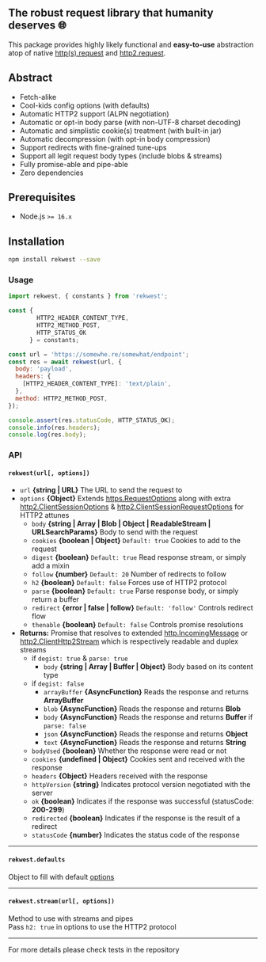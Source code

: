 The robust request library that humanity deserves 🌐
---
This package provides highly likely functional and **easy-to-use** abstraction atop of
native [http(s).request](https://nodejs.org/api/https.html#https_https_request_url_options_callback)
and [http2.request](https://nodejs.org/api/http2.html#http2_clienthttp2session_request_headers_options).

## Abstract

* Fetch-alike
* Cool-kids config options (with defaults)
* Automatic HTTP2 support (ALPN negotiation)
* Automatic or opt-in body parse (with non-UTF-8 charset decoding)
* Automatic and simplistic cookie(s) treatment (with built-in jar)
* Automatic decompression (with opt-in body compression)
* Support redirects with fine-grained tune-ups
* Support all legit request body types (include blobs & streams)
* Fully promise-able and pipe-able
* Zero dependencies

## Prerequisites

* Node.js `>= 16.x`

## Installation

```bash
npm install rekwest --save
```

### Usage

```javascript
import rekwest, { constants } from 'rekwest';

const {
        HTTP2_HEADER_CONTENT_TYPE,
        HTTP2_METHOD_POST,
        HTTP_STATUS_OK
      } = constants;

const url = 'https://somewhe.re/somewhat/endpoint';
const res = await rekwest(url, {
  body: 'payload',
  headers: {
    [HTTP2_HEADER_CONTENT_TYPE]: 'text/plain',
  },
  method: HTTP2_METHOD_POST,
});

console.assert(res.statusCode, HTTP_STATUS_OK);
console.info(res.headers);
console.log(res.body);
```

### API

#### `rekwest(url[, options])`

* `url` **{string | URL}** The URL to send the request to
* `options` **{Object}**
  Extends [https.RequestOptions](https://nodejs.org/api/https.html#https_https_request_url_options_callback)
  along with
  extra [http2.ClientSessionOptions](https://nodejs.org/api/http2.html#http2_http2_connect_authority_options_listener)
  & [http2.ClientSessionRequestOptions](https://nodejs.org/api/http2.html#http2_clienthttp2session_request_headers_options)
  for HTTP2 attunes
  * `body` **{string | Array | Blob | Object | ReadableStream | URLSearchParams}** Body to send with the request
  * `cookies` **{boolean | Object}** `Default: true` Cookies to add to the request
  * `digest` **{boolean}** `Default: true` Read response stream, or simply add a mixin
  * `follow` **{number}** `Default: 20` Number of redirects to follow
  * `h2` **{boolean}** `Default: false` Forces use of HTTP2 protocol
  * `parse` **{boolean}** `Default: true` Parse response body, or simply return a buffer
  * `redirect` **{error | false | follow}** `Default: 'follow'` Controls redirect flow
  * `thenable` **{boolean}** `Default: false` Controls promise resolutions
* **Returns:** Promise that resolves to
  extended [http.IncomingMessage](https://nodejs.org/api/http.html#http_class_http_incomingmessage)
  or [http2.ClientHttp2Stream](https://nodejs.org/api/http2.html#http2_class_clienthttp2stream) which is respectively
  readable and duplex streams
  * if `degist: true` & `parse: true`
    * `body` **{string | Array | Buffer | Object}** Body based on its content type
  * if `degist: false`
    * `arrayBuffer` **{AsyncFunction}** Reads the response and returns **ArrayBuffer**
    * `blob` **{AsyncFunction}** Reads the response and returns **Blob**
    * `body` **{AsyncFunction}** Reads the response and returns **Buffer** if `parse: false`
    * `json` **{AsyncFunction}** Reads the response and returns **Object**
    * `text` **{AsyncFunction}** Reads the response and returns **String**
  * `bodyUsed` **{boolean}** Whether the response were read or not
  * `cookies` **{undefined | Object}** Cookies sent and received with the response
  * `headers` **{Object}** Headers received with the response
  * `httpVersion` **{string}** Indicates protocol version negotiated with the server
  * `ok` **{boolean}** Indicates if the response was successful (statusCode: **200-299**)
  * `redirected` **{boolean}** Indicates if the response is the result of a redirect
  * `statusCode` **{number}** Indicates the status code of the response

---

#### `rekwest.defaults`

Object to fill with default [options](#rekwesturl-options)

---

#### `rekwest.stream(url[, options])`

Method to use with streams and pipes  
Pass `h2: true` in options to use the HTTP2 protocol

---

For more details please check tests in the repository
